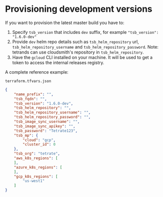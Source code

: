 # Provisioning development versions

If you want to provision the latest master build you have to:

1. Specify ```tsb_version``` that includes ```dev``` suffix, for example ```"tsb_version": "1.6.0-dev"```
2. Provide ```dev``` helm repo details such as ```tsb_helm_repository``` url, ```tsb_helm_repository_username``` and ```tsb_helm_repository_password```.
   Note: tetrands can use cloudsmith's repository in `tsb_helm_repository`.
3. Have the ```gcloud``` CLI installed on your machine. It will be used to get a token to access the internal releases registry.

A complete reference example:

`terraform.tfvars.json`
```json
{
    "name_prefix": "",
    "tsb_fqdn": "",
    "tsb_version": "1.6.0-dev",
    "tsb_helm_repository": "",
    "tsb_helm_repository_username": "",
    "tsb_helm_repository_password": "",
    "tsb_image_sync_username": "",
    "tsb_image_sync_apikey": "",
    "tsb_password": "Tetrate123",
    "tsb_mp": {
        "cloud": "gcp",
        "cluster_id": 0
    },
    "tsb_org": "tetrate",
    "aws_k8s_regions": [
    ],
    "azure_k8s_regions": [
    ],
    "gcp_k8s_regions": [
        "us-west1"
    ]
}
```
